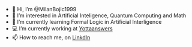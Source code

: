 - 👋 Hi, I’m @MilanBojic1999
- 👀 I’m interested in Artificial Inteligence, Quantum Computing and Math
- 🌱 I’m currently learning Formal Logic in Artificial Interligence
- :computer: I’m currently working at [Yottaanswers](https://yottaanswers.com/)
- 📫 How to reach me, on [LinkdIn](https://www.linkedin.com/in/milan-boji%C4%87-2o1b99/)

<!---
MilanBojic1999/MilanBojic1999 is a ✨ special ✨ repository because its `README.md` (this file) appears on your GitHub profile.
You can click the Preview link to take a look at your changes.
--->
